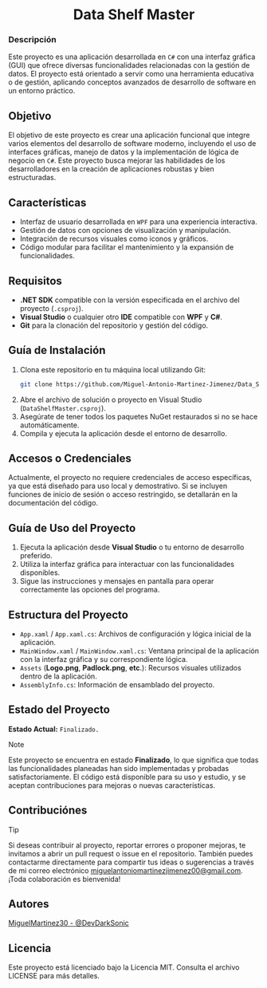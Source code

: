 <div align="center">

# Data Shelf Master
</div>

### Descripción
Este proyecto es una aplicación desarrollada en `C#` con una interfaz gráfica (GUI) que ofrece diversas funcionalidades relacionadas con la gestión de datos. El proyecto está orientado a servir como una herramienta educativa o de gestión, aplicando conceptos avanzados de desarrollo de software en un entorno práctico.

## Objetivo
El objetivo de este proyecto es crear una aplicación funcional que integre varios elementos del desarrollo de software moderno, incluyendo el uso de interfaces gráficas, manejo de datos y la implementación de lógica de negocio en `C#`. Este proyecto busca mejorar las habilidades de los desarrolladores en la creación de aplicaciones robustas y bien estructuradas.

## Características
- Interfaz de usuario desarrollada en `WPF` para una experiencia interactiva.
- Gestión de datos con opciones de visualización y manipulación.
- Integración de recursos visuales como iconos y gráficos.
- Código modular para facilitar el mantenimiento y la expansión de funcionalidades.

## Requisitos
- **.NET SDK** compatible con la versión especificada en el archivo del proyecto (`.csproj`).
- **Visual Studio** o cualquier otro **IDE** compatible con **WPF** y **C#**.
- **Git** para la clonación del repositorio y gestión del código.

## Guía de Instalación
1. Clona este repositorio en tu máquina local utilizando Git:
   ```bash
   git clone https://github.com/Miguel-Antonio-Martinez-Jimenez/Data_Shelf_Master.git
2. Abre el archivo de solución o proyecto en Visual Studio (`DataShelfMaster.csproj`).
3. Asegúrate de tener todos los paquetes NuGet restaurados si no se hace automáticamente.
4. Compila y ejecuta la aplicación desde el entorno de desarrollo.

## Accesos o Credenciales
Actualmente, el proyecto no requiere credenciales de acceso específicas, ya que está diseñado para uso local y demostrativo. Si se incluyen funciones de inicio de sesión o acceso restringido, se detallarán en la documentación del código.

## Guía de Uso del Proyecto
1. Ejecuta la aplicación desde **Visual Studio** o tu entorno de desarrollo preferido.
2. Utiliza la interfaz gráfica para interactuar con las funcionalidades disponibles.
3. Sigue las instrucciones y mensajes en pantalla para operar correctamente las opciones del programa.

## Estructura del Proyecto
- `App.xaml` / `App.xaml.cs`: Archivos de configuración y lógica inicial de la aplicación.
- `MainWindow.xaml` / `MainWindow.xaml.cs`: Ventana principal de la aplicación con la interfaz gráfica y su correspondiente lógica.
- `Assets` (**Logo.png**, **Padlock.png**, **etc**.): Recursos visuales utilizados dentro de la aplicación.
- `AssemblyInfo.cs`: Información de ensamblado del proyecto.

## Estado del Proyecto
**Estado Actual:** `Finalizado.`
> [!Note]
> Este proyecto se encuentra en estado **Finalizado**, lo que significa que todas las funcionalidades planeadas han sido implementadas y probadas satisfactoriamente. El código está disponible para su uso y estudio, y se aceptan contribuciones para mejoras o nuevas características.
<!--### Posibles Estados del Proyecto
- **Inicios:** El proyecto está en sus etapas iniciales de planificación y desarrollo. Apenas se están definiendo los requisitos y comenzando la implementación básica.
- **En Desarrollo:** El proyecto está en plena fase de desarrollo, con funcionalidades siendo añadidas y pruebas en curso. Puede contener errores o estar sujeto a cambios importantes.
- **Finalizado:** El proyecto ha alcanzado sus objetivos iniciales, con todas las funcionalidades implementadas y probadas. Puede recibir mantenimiento o mejoras menores.
- **Mantenimiento:** El proyecto está completo, pero sigue recibiendo actualizaciones menores, corrección de errores o mejoras en la documentación y el rendimiento.
- **Abandonado:** El desarrollo ha sido detenido y no se planean futuras actualizaciones ni mantenimiento. -->

## Contribuciónes
> [!Tip]
> Si deseas contribuir al proyecto, reportar errores o proponer mejoras, te invitamos a abrir un pull request o issue en el repositorio. También puedes contactarme directamente para compartir tus ideas o sugerencias a través de mi correo electrónico miguelantoniomartinezjimenez00@gmail.com. ¡Toda colaboración es bienvenida!

## Autores
[MiguelMartinez30 - @DevDarkSonic](https://github.com/Miguel-Antonio-Martinez-Jimenez)

## Licencia
Este proyecto está licenciado bajo la Licencia MIT. Consulta el archivo LICENSE para más detalles.
